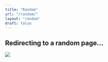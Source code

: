 ```yaml
---
title: "Random"
url: "/random/"
layout: "random"
draft: false
---
```


## Redirecting to a random page...

<div class="d-flex w-100">
    <img src="/random-kongming.webp" class="mx-auto w-50"></img>
</div>